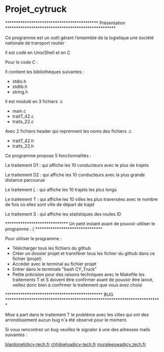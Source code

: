 # Projet_cytruck

******************************************* Présentation ***************************************************

Ce programme est un outil gérant l’ensemble de la logistique une société nationale de transport routier

Il est codé en Unix/Shell et en C

Pour le code C : 

Il contient les bibliothèques suivantes : 


- stdio.h
- stdlib.h
- string.h


Il est modulé en 3 fichiers .c

- main.c 
- traitT_42.c
- traits_22.c

Avec 2 fichiers header qui reprennent les noms des fichiers .c

- traitT_42.h
- traits_22.h


Ce programme propose 5 fonctionnalités : 

Le traitement D1 : qui affiche les 10 conducteurs avec le plus de trajets

Le traitement D2 : qui affiche les 10 conducteurs avec la plus grande distance parcourue

Le traitement L : qui affiche les 10 trajets les plus longs

Le traitement T : qui affiche les 10 villes les plus traversées avec le nombre de fois
où elles sont ville de départ de trajet

Le traitement S : qui affiche les statistiques des routes ID


***************************** Un petit instant avant de pouvoir utiliser le programme : ) *******************************

 Pour utiliser le programme :
- Télécharger tous les fichiers du github
- Créer un dossier projet et transférer tous les fichier du github dans ce fichier (projet)
- Accéder avec le terminal au fichier projet
- Entrer dans le terminale "bash CY_Truck"
- Petite précision pour des raisons techniques avec le Makefile les traitements T et S doivent être confirmer avant de
  pouvoir être lancé, veillez donc bien à confirmer le traitement que vous avez choisi
  



********************************************* BUG ************************************************************************

Mise à part dans le traitement T le problème avec les villes qui ont des arrondissement aucun bug n'a été observé pour le moment. 

Si vous rencontrez un bug veuillez le signaler à une des adresses mails suivantes : 

blardoneti@cy-tech.fr 
chhibielya@cy-tech.fr
muraleeswa@cy_tech.fr
